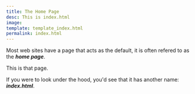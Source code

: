 ```yaml
---
title: The Home Page 
desc: This is index.html
image: 
template: template_index.html
permalink: index.html
---
```

Most web sites have a page that acts as the default, it is often refered to as the ***home page***.

This is that page.

If you were to look under the hood, you'd see that it has another name: ***index.html***.
